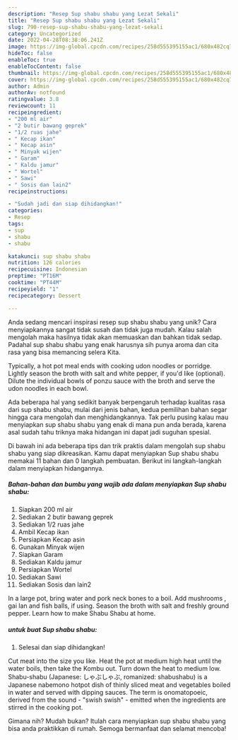 ```yaml
---
description: "Resep Sup shabu shabu yang Lezat Sekali"
title: "Resep Sup shabu shabu yang Lezat Sekali"
slug: 790-resep-sup-shabu-shabu-yang-lezat-sekali
category: Uncategorized
date: 2022-04-28T08:38:06.241Z
image: https://img-global.cpcdn.com/recipes/258d555395155ac1/680x482cq70/sup-shabu-shabu-foto-resep-utama.jpg
hideToc: false
enableToc: true
enableTocContent: false
thumbnail: https://img-global.cpcdn.com/recipes/258d555395155ac1/680x482cq70/sup-shabu-shabu-foto-resep-utama.jpg
cover: https://img-global.cpcdn.com/recipes/258d555395155ac1/680x482cq70/sup-shabu-shabu-foto-resep-utama.jpg
author: Admin
authorAv: notfound
ratingvalue: 3.8
reviewcount: 11
recipeingredient:
- "200 ml air"
- "2 butir bawang geprek"
- "1/2 ruas jahe"
- " Kecap ikan"
- " Kecap asin"
- " Minyak wijen"
- " Garam"
- " Kaldu jamur"
- " Wortel"
- " Sawi"
- " Sosis dan lain2"
recipeinstructions:

- "Sudah jadi dan siap dihidangkan!"
categories:
- Resep
tags:
- sup
- shabu
- shabu

katakunci: sup shabu shabu 
nutrition: 126 calories
recipecuisine: Indonesian
preptime: "PT16M"
cooktime: "PT44M"
recipeyield: "1"
recipecategory: Dessert

---
```





Anda sedang mencari inspirasi resep sup shabu shabu yang unik? Cara menyiapkannya sangat tidak susah dan tidak juga mudah. Kalau salah mengolah maka hasilnya tidak akan memuaskan dan bahkan tidak sedap. Padahal sup shabu shabu yang enak harusnya sih punya aroma dan cita rasa yang bisa memancing selera Kita.





Typically, a hot pot meal ends with cooking udon noodles or porridge. Lightly season the broth with salt and white pepper, if you&#39;d like (optional). Dilute the individual bowls of ponzu sauce with the broth and serve the udon noodles in each bowl.

Ada beberapa hal yang sedikit banyak berpengaruh terhadap kualitas rasa dari sup shabu shabu, mulai dari jenis bahan, kedua pemilihan bahan segar hingga cara mengolah dan menghidangkannya. Tak perlu pusing kalau mau menyiapkan sup shabu shabu yang enak di mana pun anda berada, karena asal sudah tahu triknya maka hidangan ini dapat jadi suguhan spesial.






Di bawah ini ada beberapa tips dan trik praktis dalam mengolah sup shabu shabu yang siap dikreasikan. Kamu dapat menyiapkan Sup shabu shabu memakai 11 bahan dan 0 langkah pembuatan. Berikut ini langkah-langkah dalam menyiapkan hidangannya.

<!--inarticleads1-->

##### Bahan-bahan dan bumbu yang wajib ada dalam menyiapkan Sup shabu shabu:

1. Siapkan 200 ml air
1. Sediakan 2 butir bawang geprek
1. Sediakan 1/2 ruas jahe
1. Ambil  Kecap ikan
1. Persiapkan  Kecap asin
1. Gunakan  Minyak wijen
1. Siapkan  Garam
1. Sediakan  Kaldu jamur
1. Persiapkan  Wortel
1. Sediakan  Sawi
1. Sediakan  Sosis dan lain2


In a large pot, bring water and pork neck bones to a boil. Add mushrooms , gai lan and fish balls, if using. Season the broth with salt and freshly ground pepper. Learn how to make Shabu Shabu at home. 

<!--inarticleads2-->

#####  untuk buat Sup shabu shabu:


1. Selesai dan siap dihidangkan!

Cut meat into the size you like. Heat the pot at medium high heat until the water boils, then take the Kombu out. Turn down the heat to medium low. Shabu-shabu (Japanese: しゃぶしゃぶ, romanized: shabushabu) is a Japanese nabemono hotpot dish of thinly sliced meat and vegetables boiled in water and served with dipping sauces. The term is onomatopoeic, derived from the sound - &#34;swish swish&#34; - emitted when the ingredients are stirred in the cooking pot. 

Gimana nih? Mudah bukan? Itulah cara menyiapkan sup shabu shabu yang bisa anda praktikkan di rumah. Semoga bermanfaat dan selamat mencoba!
